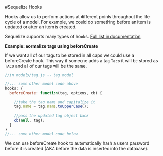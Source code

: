 #Sequelize Hooks

Hooks allow us to perform actions at different points throughout the life cycle of a model. For example, we could do something before an item is updated or after an item is created.

Sequelize supports many types of hooks. [Full list in documentation](http://sequelize.readthedocs.org/en/latest/docs/hooks/)


**Example: normalize tags using beforeCreate**

If we want all of our tags to be stored in all caps we could use a beforeCreate hook. This way if someone adds a tag `Taco` it will be stored as `TACO` and all of our tags will be the same.

```js
//in models/tag.js -- tag model

//... some other model code above
hooks: {
  beforeCreate: function(tag, options, cb) {
  
    //take the tag name and capitalize it
    tag.name = tag.name.toUpperCase();
    
    //pass the updated tag object back
    cb(null, tag);
  }
}
//... some other model code below

```

We can use beforeCreate hook to automatically hash a users password before it is created (AKA before the data is inserted into the database).
